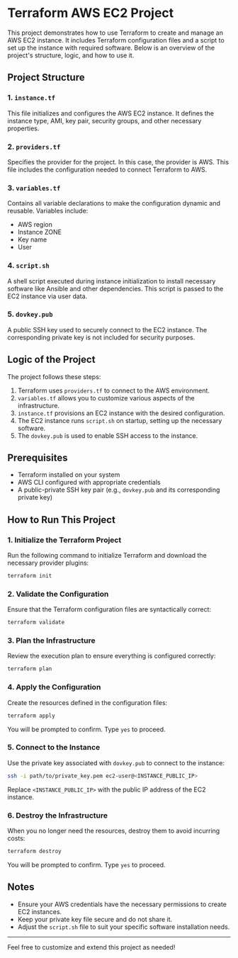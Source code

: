 # Terraform AWS EC2 Project

This project demonstrates how to use Terraform to create and manage an AWS EC2 instance. It includes Terraform configuration files and a script to set up the instance with required software. Below is an overview of the project's structure, logic, and how to use it.

## Project Structure

### 1. `instance.tf`
This file initializes and configures the AWS EC2 instance. It defines the instance type, AMI, key pair, security groups, and other necessary properties.

### 2. `providers.tf`
Specifies the provider for the project. In this case, the provider is AWS. This file includes the configuration needed to connect Terraform to AWS.

### 3. `variables.tf`
Contains all variable declarations to make the configuration dynamic and reusable. Variables include:
- AWS region
- Instance ZONE
- Key name
- User

### 4. `script.sh`
A shell script executed during instance initialization to install necessary software like Ansible and other dependencies. This script is passed to the EC2 instance via user data.

### 5. `dovkey.pub`
A public SSH key used to securely connect to the EC2 instance. The corresponding private key is not included for security purposes.

## Logic of the Project
The project follows these steps:
1. Terraform uses `providers.tf` to connect to the AWS environment.
2. `variables.tf` allows you to customize various aspects of the infrastructure.
3. `instance.tf` provisions an EC2 instance with the desired configuration.
4. The EC2 instance runs `script.sh` on startup, setting up the necessary software.
5. The `dovkey.pub` is used to enable SSH access to the instance.

## Prerequisites

- Terraform installed on your system
- AWS CLI configured with appropriate credentials
- A public-private SSH key pair (e.g., `dovkey.pub` and its corresponding private key)

## How to Run This Project

### 1. Initialize the Terraform Project
Run the following command to initialize Terraform and download the necessary provider plugins:
```bash
terraform init
```

### 2. Validate the Configuration
Ensure that the Terraform configuration files are syntactically correct:
```bash
terraform validate
```

### 3. Plan the Infrastructure
Review the execution plan to ensure everything is configured correctly:
```bash
terraform plan
```

### 4. Apply the Configuration
Create the resources defined in the configuration files:
```bash
terraform apply
```
You will be prompted to confirm. Type `yes` to proceed.

### 5. Connect to the Instance
Use the private key associated with `dovkey.pub` to connect to the instance:
```bash
ssh -i path/to/private_key.pem ec2-user@<INSTANCE_PUBLIC_IP>
```
Replace `<INSTANCE_PUBLIC_IP>` with the public IP address of the EC2 instance.

### 6. Destroy the Infrastructure
When you no longer need the resources, destroy them to avoid incurring costs:
```bash
terraform destroy
```
You will be prompted to confirm. Type `yes` to proceed.

## Notes
- Ensure your AWS credentials have the necessary permissions to create EC2 instances.
- Keep your private key file secure and do not share it.
- Adjust the `script.sh` file to suit your specific software installation needs.

---

Feel free to customize and extend this project as needed!
